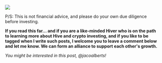 ![](https://images.hive.blog/0x0/https://images.hive.blog/DQmaQioiDMPpE4AcBKH6i9CPzpBZiqkEbReRYswysdbze8x/Screenshot%202022-06-21%20at%204.30.29%20PM.png)

P/S: This is not financial advice, and please do your own due diligence before investing.

**If you read this far... and if you are a like-minded Hiver who is on the path to learning more about Hive and crypto investing, and if you like to be tagged when I write such posts, I welcome you to leave a comment below and let me know. We can form an alliance to support each other's growth.**

*You might be interested in this post, @jacoalberts!*
